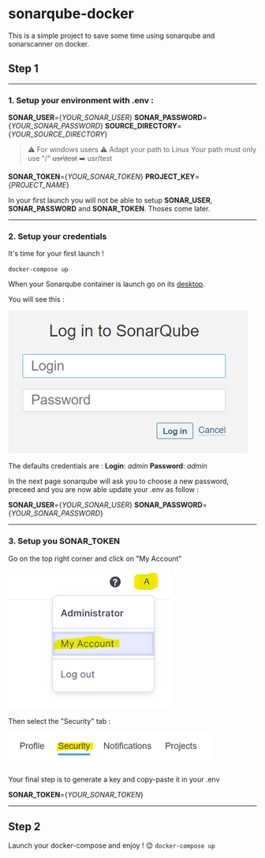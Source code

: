 # sonarqube-docker

This is a simple project to save some time using sonarqube and sonarscanner on docker.

## Step 1
---
### 1. Setup your environment with .env :

**SONAR_USER**={*YOUR_SONAR_USER*}
**SONAR_PASSWORD**={*YOUR_SONAR_PASSWORD*}
**SOURCE_DIRECTORY**={*YOUR_SOURCE_DIRECTORY*} 
> ⚠️ For windows users ⚠️
Adapt your path to Linux
Your path must only use "/"
~~usr\test~~ ➡️ usr/test

**SONAR_TOKEN**={*YOUR_SONAR_TOKEN*}
**PROJECT_KEY**={*PROJECT_NAME*}

In your first launch you will not be able to setup **SONAR_USER**, **SONAR_PASSWORD** and **SONAR_TOKEN**. Thoses come later.

---
### 2. Setup your credentials

It's time for your first launch !

`docker-compose up`

When your Sonarqube container is launch go on its [desktop](http://localhost:9000).

You will see this :

![Login image](/images/login.png "Login image")

The defaults credentials are :
**Login**: *admin*
**Password**: *admin*

In the next page sonarqube will ask you to choose a new password, preceed and you are now able update your .env as follow :

**SONAR_USER**={*YOUR_SONAR_USER*}
**SONAR_PASSWORD**={*YOUR_SONAR_PASSWORD*}

---
### 3. Setup you **SONAR_TOKEN**

Go on the top right corner and click on "My Account"

![My Account](/images/MyAccount.png "My Account")

Then select the "Security" tab :

![Security](/images/Security.png "Security")

Your final step is to generate a key and copy-paste it in your .env

**SONAR_TOKEN**={*YOUR_SONAR_TOKEN*}

---
## Step 2

Launch your docker-compose and enjoy ! 😊
`docker-compose up`
